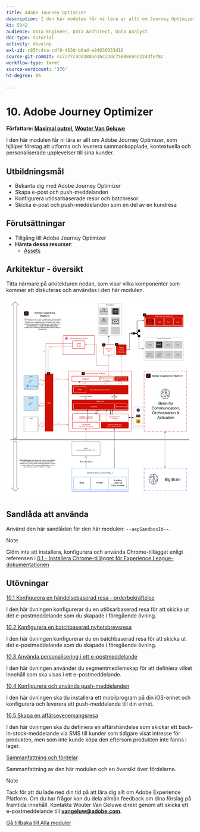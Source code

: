 ```yaml
---
title: Adobe Journey Optimizer
description: I den här modulen får ni lära er allt om Journey Optimizer, som hjälper företag att utforma och leverera sammankopplade, kontextuella och personaliserade upplevelser till sina kunder.
kt: 5342
audience: Data Engineer, Data Architect, Data Analyst
doc-type: tutorial
activity: develop
exl-id: c85fc4ca-cdf8-463d-b0ad-e84036033d16
source-git-commit: cc7a77c4dd380ae1bc23dc75608e8e2224dfe78c
workflow-type: tm+mt
source-wordcount: '376'
ht-degree: 0%

---
```


# 10. Adobe Journey Optimizer

**Författare: [Maximal outrel](https://www.linkedin.com/in/maximefoutrel/), [Wouter Van Geluwe](https://www.linkedin.com/in/woutervangeluwe/)**

I den här modulen får ni lära er allt om Adobe Journey Optimizer, som hjälper företag att utforma och leverera sammankopplade, kontextuella och personaliserade upplevelser till sina kunder.

## Utbildningsmål

- Bekanta dig med Adobe Journey Optimizer
- Skapa e-post och push-meddelanden
- Konfigurera utlösarbaserade resor och batchresor
- Skicka e-post och push-meddelanden som en del av en kundresa

## Förutsättningar

- Tillgång till Adobe Journey Optimizer
- **Hämta dessa resurser**:
   - [Assets](./../../assets/ajo/ajo_assets.zip)

## Arkitektur - översikt

Titta närmare på arkitekturen nedan, som visar vilka komponenter som kommer att diskuteras och användas i den här modulen.

![Arkitektur - översikt](../../assets/images/architecturem23.png)

## Sandlåda att använda

Använd den här sandlådan för den här modulen: `--aepSandboxId--`.

>[!NOTE]
>
>Glöm inte att installera, konfigurera och använda Chrome-tillägget enligt referensen i [0.1 - Installera Chrome-tillägget för Experience League-dokumentationen](../module0/ex1.md)

## Utövningar

[10.1 Konfigurera en händelsebaserad resa - orderbekräftelse](./ex1.md)

I den här övningen konfigurerar du en utlösarbaserad resa för att skicka ut det e-postmeddelande som du skapade i föregående övning.

[10.2 Konfigurera en batchbaserad nyhetsbrevsresa](./ex2.md)

I den här övningen konfigurerar du en batchbaserad resa för att skicka ut det e-postmeddelande som du skapade i föregående övning.

[10.3 Använda personalisering i ett e-postmeddelande](./ex3.md)

I den här övningen använder du segmentmedlemskap för att definiera vilket innehåll som ska visas i ett e-postmeddelande.

[10.4 Konfigurera och använda push-meddelanden](./ex4.md)

I den här övningen ska du installera ett mobilprogram på din iOS-enhet och konfigurera och leverera ett push-meddelande till din enhet.

[10.5 Skapa en affärsevenemangsresa](./ex5.md)

I den här övningen ska du definiera en affärshändelse som skickar ett back-in-stock-meddelande via SMS till kunder som tidigare visat intresse för produkten, men som inte kunde köpa den eftersom produkten inte fanns i lager.

[Sammanfattning och fördelar](./summary.md)

Sammanfattning av den här modulen och en översikt över fördelarna.

>[!NOTE]
>
>Tack för att du lade ned din tid på att lära dig allt om Adobe Experience Platform. Om du har frågor kan du dela allmän feedback om dina förslag på framtida innehåll. Kontakta Wouter Van Geluwe direkt genom att skicka ett e-postmeddelande till **vangeluw@adobe.com**.

[Gå tillbaka till Alla moduler](../../overview.md)
